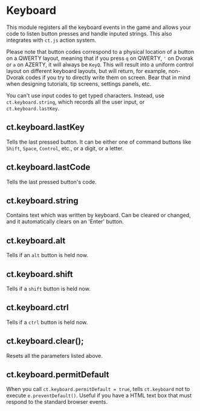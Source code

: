 # Keyboard

This module registers all the keyboard events in the game and allows your code to listen button presses and handle inputed strings. This also integrates with `ct.js` action system.

Please note that button codes correspond to a physical location of a button on a QWERTY layout, meaning that if you press `q` on QWERTY, `'` on Dvorak or `a` on AZERTY, it will always be `KeyQ`. This will result into a uniform control layout on different keyboard layouts, but will return, for example, non-Dvorak codes if you try to directly write them on screen. Bear that in mind when designing tutorials, tip screens, settings panels, etc.

You can't use input codes to get typed characters. Instead, use `ct.keyboard.string`, which records all the user input, or `ct.keyboard.lastKey`.

## ct.keyboard.lastKey

Tells the last pressed button. It can be either one of command buttons like `Shift`, `Space`, `Control`, etc., or a digit, or a letter.

## ct.keyboard.lastCode

Tells the last pressed button's code.

## ct.keyboard.string

Contains text which was written by keyboard. Can be cleared or changed, and it automatically clears on an 'Enter' button.

## ct.keyboard.alt

Tells if an `alt` button is held now.

## ct.keyboard.shift

Tells if a `shift` button is held now.

## ct.keyboard.ctrl

Tells if a `ctrl` button is held now.

## ct.keyboard.clear();

Resets all the parameters listed above.

## ct.keyboard.permitDefault

When you call `ct.keyboard.permitDefault = true`, tells `ct.keyboard` not to execute `e.preventDefault()`. Useful if you have a HTML text box that must respond to the standard browser events.
